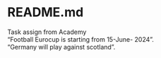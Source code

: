 # README.md
Task assign from Academy <br/>
“Football Eurocup is starting from 15-June-
2024”.
<br/>
“Germany will play against scotland”.
